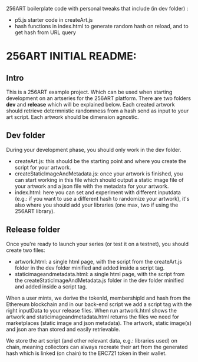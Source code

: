 256ART boilerplate code with personal tweaks that include (in dev folder) :
- p5.js starter code in createArt.js
- hash functions in index.html to generate random hash on reload, and to get hash from URL query

# 256ART INITIAL README:

## Intro

This is a 256ART example project. Which can be used when starting development on an artseries for the 256ART platform. There are two folders **dev** and **release** which will be explained below. Each created artwork should retrieve determnistic randomness from a hash send as input to your art script. Each artwork should be dimension agnostic.

## Dev folder

During your development phase, you should only work in the dev folder.

- createArt.js: this should be the starting point and where you create the script for your artwork.
- createStaticImageAndMetadata.js: once your artwork is finished, you can start working in this file which should output a static image file of your artwork and a json file with the metadata for your artwork.
- index.html: here you can set and experiment with different inputdata (e.g.: if you want to use a different hash to randomize your artwork), it's also where you should add your libraries (one max, two if using the 256ART library).

## Release folder

Once you're ready to launch your series (or test it on a testnet), you should create two files:

- artwork.html: a single html page, with the script from the createArt.js folder in the dev folder minified and added inside a script tag.
- staticimageandmetadata.html: a single html page, with the script from the createStaticImageAndMetadata.js folder in the dev folder minified and added inside a script tag.

When a user mints, we derive the tokenId, membershipId and hash from the Ethereum blockchain and in our back-end script we add a script tag with the right inputData to your release files. When run artwork.html shows the artwork and staticimageandmetadata.html returns the files we need for marketplaces (static image and json metadata). The artwork, static image(s) and json are than stored and easily retrievable.

We store the art script (and other relevant data, e.g.: libraries used) on chain, meaning collectors can always recreate their art from the generated hash which is linked (on chain) to the ERC721 token in their wallet.
